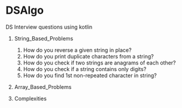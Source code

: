 # DSAlgo
DS Interview questions using kotlin
1) String_Based_Problems

      1) How do you reverse a given string in place?
      2) How do you print duplicate characters from a string?
      3) How do you check if two strings are anagrams of each other?
      4) How do you check if a string contains only digits?
      5) How do you find 1st non-repeated character in string?

2) Array_Based_Problems
3) Complexities
